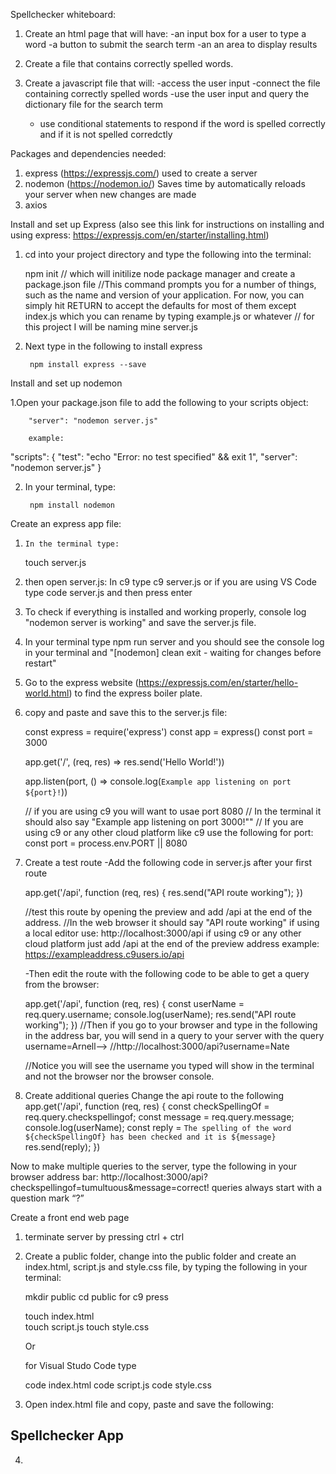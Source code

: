 Spellchecker whiteboard:

1. Create an html page that will have:
    -an input box for a user to type a word
    -a button to submit the search term
    -an an area to display results

2. Create a file that contains correctly spelled words.

3. Create a javascript file that will:
    -access the user input
    -connect the file containing correctly spelled words
    -use the user input and query the dictionary file for the search term
    - use conditional statements to respond if the word is spelled correctly and if it is not spelled corredctly


Packages and dependencies needed:

1. express (https://expressjs.com/) used to create a server
2. nodemon (https://nodemon.io/) Saves time by automatically reloads your server when new changes are made 
3. axios


Install and set up Express (also see this link for instructions on installing  and using express: https://expressjs.com/en/starter/installing.html)

1. cd into your project directory and type the following into the terminal:
    
    npm init
// which will initilize node package manager and create a package.json file
//This command prompts you for a number of things, such as the name and version 
of your application. For now, you can simply hit RETURN to accept the defaults for most of them except index.js which you can rename by typing  example.js or whatever
// for this project I will be naming mine server.js

2. Next type in the following to install express
        
        npm install express --save
 
Install and set up nodemon

1.Open your package.json file to add the following to your scripts object:

        "server": "nodemon server.js"
        
        example: 
"scripts": {
   "test": "echo \"Error: no test specified\" && exit 1",
   "server": "nodemon server.js"
 }
        
2. In your terminal, type:
    

        npm install nodemon


Create an express app file:

   1.     In the terminal type:
        touch server.js
   
   2. then open server.js:
        In c9 type c9 server.js or if you are using VS Code type code server.js and then press enter
        
   3. To check if everything is installed and working properly, console log "nodemon server is working" and save the server.js file.
   4. In your terminal type npm run server and you should see the console log in your terminal and "[nodemon] clean exit - waiting for changes before restart"
   5.  Go to the express website (https://expressjs.com/en/starter/hello-world.html) to find the express boiler plate. 
   6.  copy and paste and save this to the server.js file:
   
        const express = require('express')
        const app = express()
        const port = 3000

        app.get('/', (req, res) => res.send('Hello World!'))

        app.listen(port, () => console.log(`Example app listening on port ${port}!`))
        
        // if you are using c9 you will want to usae port 8080
        // In the terminal it should also say "Example app listening on port 3000!"" 
        // If you are using c9 or any other cloud platform like c9 use the following for port:
        const port = process.env.PORT || 8080
   7. Create a test route
        -Add the following code in server.js after your first route

        app.get('/api', function (req, res) {
        res.send("API route working");
        })
        
        //test this route by opening the preview and add /api at the end of the address. 
        //In the web browser it should say "API route working"
        if using a local editor use:
                http://localhost:3000/api
        if using c9 or any other cloud platform just add /api at the end of the preview address
        example: https://exampleaddress.c9users.io/api

        -Then edit the route with the following code to be able to get a query from the browser:
        
        app.get('/api', function (req, res) {
        const userName = req.query.username;
        console.log(userName);
        res.send("API route working");
        })
        //Then if you go to your browser and type in the following in the address bar, you will send in a query to your server with the query username=Arnell-->
        //http://localhost:3000/api?username=Nate
        
        //Notice you will see the username you typed will show in the terminal and not the browser nor the browser console.


8. Create additional queries
Change the api route to the following
app.get('/api', function (req, res) {
 const checkSpellingOf = req.query.checkspellingof;
 const message = req.query.message;
 console.log(userName);
 const reply = `The spelling of the word ${checkSpellingOf} has been checked and it is ${message}`
 res.send(reply);
})

Now to make multiple queries to the server, type the following in your browser address bar:
http://localhost:3000/api?checkspellingof=tumultuous&message=correct!
queries always start with a question mark “?”


Create a front end web page

1. terminate server by pressing ctrl + ctrl

2. Create a public folder, change into the public folder and create an index.html, script.js and style.css file, by typing the following in your terminal:

    mkdir public
    cd public
    for c9 press 
    
    touch index.html  
    touch script.js
    touch style.css
    
    Or  
    
    for Visual Studo Code type 
    
    code index.html
    code script.js
    code style.css
    
3. Open index.html file and copy, paste and save the following:


<!DOCTYPE html>
<html lang="en">

<head>
 <meta charset="UTF-8">
 <meta name="viewport" content="width=device-width, initial-scale=1.0">
 <meta http-equiv="X-UA-Compatible" content="ie=edge">
 <title>Spellcheck app</title>
 <script src="script.js"></script>
 <link rel="stylesheet" href="style.css">
</head>

<body>
 <h2>Spellchecker App</h2>
</body>

</html>

4.